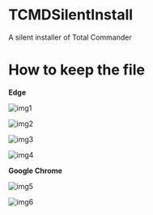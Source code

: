 # TCMDSilentInstall

A silent installer of Total Commander



 # How to keep the file

__Edge__

![img1](https://i.imgur.com/ScV81WL.png)

![img2](https://user-images.githubusercontent.com/93790230/160257015-f409cd4f-68ee-4b54-ba01-5a89c1eafd90.png)

![img3](https://i.imgur.com/SgvWCjs.png)

![img4](https://i.imgur.com/xwII7yG.png)


__Google Chrome__

![img5](https://user-images.githubusercontent.com/93790230/160257152-093f6442-9e99-4fde-b4d9-41bb6ab39a38.png)

![img6](https://user-images.githubusercontent.com/93790230/160257170-c48b68de-4ad6-4521-9227-fac3a4f4a532.png)

